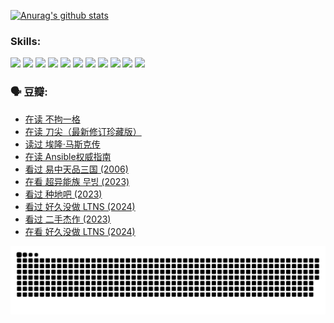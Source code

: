 
[![Anurag's github stats](https://github-readme-stats.vercel.app/api?username=w940853815)](https://github.com/anuraghazra/github-readme-stats)

### Skills:

<code><img height="32" src="https://cdn.jsdelivr.net/npm/simple-icons@v5/icons/python.svg"></code>
<code><img height="32" src="https://cdn.jsdelivr.net/npm/simple-icons@v5/icons/javascript.svg"></code>
<code><img height="32" src="https://cdn.jsdelivr.net/npm/simple-icons@v5/icons/django.svg"></code>
<code><img height="32" src="https://cdn.jsdelivr.net/npm/simple-icons@v5/icons/flask.svg"></code>
<code><img height="32" src="https://cdn.jsdelivr.net/npm/simple-icons@v5/icons/vuetify.svg"></code>
<code><img height="32" src="https://cdn.jsdelivr.net/npm/simple-icons@v5/icons/git.svg"></code>
<code><img height="32" src="https://cdn.jsdelivr.net/npm/simple-icons@v5/icons/docker.svg"></code>
<code><img height="32" src="https://cdn.jsdelivr.net/npm/simple-icons@v5/icons/postgresql.svg"></code>
<code><img height="32" src="https://cdn.jsdelivr.net/npm/simple-icons@v5/icons/elasticsearch.svg"></code>
<code><img height="32" src="https://cdn.jsdelivr.net/npm/simple-icons@v5/icons/macos.svg"></code>
<code><img height="32" src="https://cdn.jsdelivr.net/npm/simple-icons@v5/icons/linux.svg"></code>

### 🗣 豆瓣:

<!-- DOUBAN-ACTIVITIES:START -->
- [在读 不拘一格](https://www.douban.com/people/136069238/status/4541712161/?_i=10663257)
- [在读 刀尖（最新修订珍藏版）](https://www.douban.com/people/136069238/status/4541711339/?_i=10663257)
- [读过 埃隆·马斯克传](https://www.douban.com/people/136069238/status/4541710351/?_i=10663257)
- [在读 Ansible权威指南](https://www.douban.com/people/136069238/status/4539151450/?_i=10663257)
- [看过 易中天品三国‎ (2006)](https://www.douban.com/people/136069238/status/4529910812/?_i=10663257)
- [在看 超异能族 무빙‎ (2023)](https://www.douban.com/people/136069238/status/4527291077/?_i=10663257)
- [看过 种地吧‎ (2023)](https://www.douban.com/people/136069238/status/4527289637/?_i=10663257)
- [看过 好久没做 LTNS‎ (2024)](https://www.douban.com/people/136069238/status/4527289515/?_i=10663258)
- [看过 二手杰作‎ (2023)](https://www.douban.com/people/136069238/status/4522502716/?_i=10663258)
- [在看 好久没做 LTNS‎ (2024)](https://www.douban.com/people/136069238/status/4521969883/?_i=10663258)
<!-- DOUBAN-ACTIVITIES:END -->


![Snake animation](https://raw.githubusercontent.com/w940853815/w940853815/output/github-contribution-grid-snake.svg)

<!--
**w940853815/w940853815** is a ✨ _special_ ✨ repository because its `README.md` (this file) appears on your GitHub profile.

Here are some ideas to get you started:

- 🔭 I’m currently working on ...
- 🌱 I’m currently learning ...
- 👯 I’m looking to collaborate on ...
- 🤔 I’m looking for help with ...
- 💬 Ask me about ...
- 📫 How to reach me: ...
- 😄 Pronouns: ...
- ⚡ Fun fact: ...
-->
